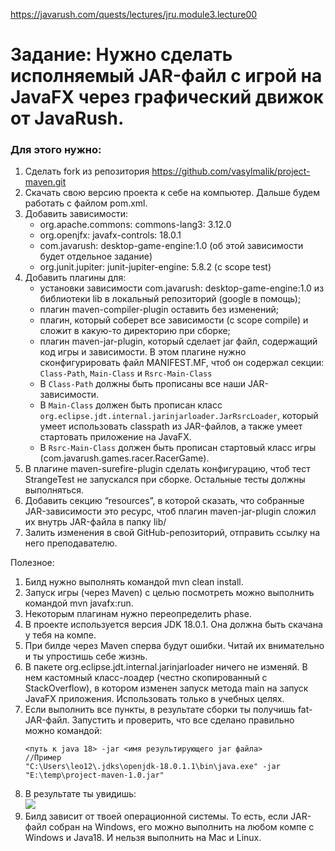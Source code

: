 
https://javarush.com/quests/lectures/jru.module3.lecture00

# Задание: Нужно сделать исполняемый JAR-файл с игрой на JavaFX через графический движок от JavaRush.<br />
### Для этого нужно:

1. Сделать fork из репозитория https://github.com/vasylmalik/project-maven.git <br />
2. Скачать свою версию проекта к себе на компьютер. Дальше будем работать с файлом pom.xml. <br />
3. Добавить зависимости:
   - org.apache.commons: commons-lang3: 3.12.0 
   - org.openjfx: javafx-controls: 18.0.1 
   - com.javarush: desktop-game-engine:1.0 (об этой зависимости будет отдельное задание) 
   - org.junit.jupiter: junit-jupiter-engine: 5.8.2 (с scope test) <br />
4. Добавить плагины для: 
   - установки зависимости com.javarush: desktop-game-engine:1.0 из библиотеки lib в локальный репозиторий (google в помощь);
   - плагин maven-compiler-plugin оставить без изменений;
   - плагин, который соберет все зависимости (с scope compile) и сложит в какую-то директорию при сборке;
   - плагин maven-jar-plugin, который сделает jar файл, содержащий код игры и зависимости. В этом плагине нужно сконфигурировать файл MANIFEST.MF, чтоб он содержал секции: `Class-Path`, `Main-Class` и `Rsrc-Main-Class`
   - В `Class-Path` должны быть прописаны все наши JAR-зависимости.
   - В `Main-Class` должен быть прописан класс `org.eclipse.jdt.internal.jarinjarloader.JarRsrcLoader`, который умеет использовать classpath из JAR-файлов, а также умеет стартовать приложение на JavaFX.
   - В `Rsrc-Main-Class` должен быть прописан стартовый класс игры (com.javarush.games.racer.RacerGame).<br />
5. В плагине maven-surefire-plugin сделать конфигурацию, чтоб тест StrangeTest не запускался при сборке. Остальные тесты должны выполняться.<br />
6. Добавить секцию “resources”, в которой сказать, что собранные JAR-зависимости это ресурс, чтоб плагин maven-jar-plugin сложил их внутрь JAR-файла в папку lib/  <br />
7. Залить изменения в свой GitHub-репозиторий, отправить ссылку на него преподавателю.

Полезное:

1. Билд нужно выполнять командой mvn clean install.<br />
2. Запуск игры (через Maven) с целью посмотреть можно выполнить командой mvn javafx:run.<br />
3. Некоторым плагинам нужно переопределить phase.<br />
4. В проекте используется версия JDK 18.0.1. Она должна быть скачана у тебя на компе.<br />
5. При билде через Maven сперва будут ошибки. Читай их внимательно и ты упростишь себе жизнь.<br />
6. В пакете org.eclipse.jdt.internal.jarinjarloader ничего не изменяй. В нем кастомный класс-лоадер (честно скопированный с StackOverflow), в котором изменен запуск метода main на запуск JavaFX приложения. Использовать только в учебных целях.<br />
7. Если выполнить все пункты, в результате сборки ты получишь fat-JAR-файл. Запустить и проверить, что все сделано правильно можно командой:<br />
   ```
   <путь к java 18> -jar <имя результирующего jar файла>
   //Пример
   "C:\Users\leo12\.jdks\openjdk-18.0.1.1\bin\java.exe" -jar "E:\temp\project-maven-1.0.jar"
   ```
8. В результате ты увидишь: <br />
   ![](https://cdn.javarush.com/images/article/c0b2cb6c-8d36-4ef0-84be-e2d4e6295ab4/512.webp)
9. Билд зависит от твоей операционной системы. То есть, если JAR-файл собран на Windows, его можно выполнить на любом компе с Windows и Java18. И нельзя выполнить на Mac и Linux.
